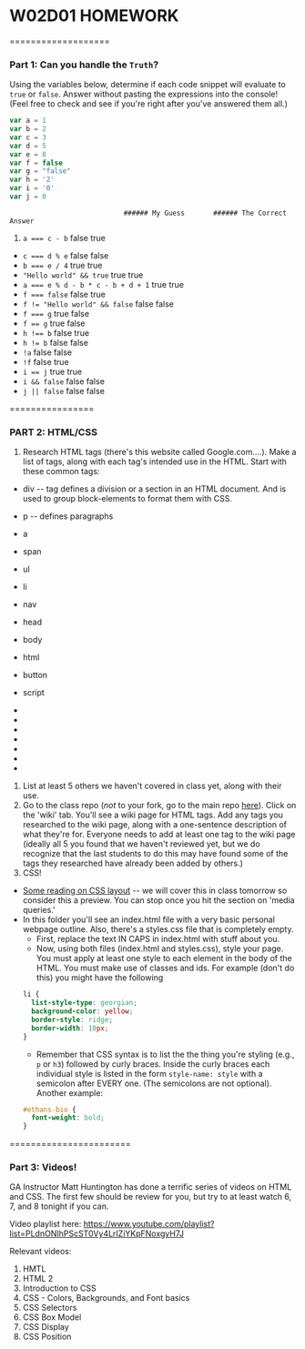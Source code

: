 # W02D01 HOMEWORK

===================

### Part 1: Can you handle the `Truth`?

Using the variables below, determine if each code snippet will evaluate to ```true``` or ```false```. Answer without pasting the expressions into the console! (Feel free to check and see if you're right after you've answered them all.)

```js
var a = 1
var b = 2
var c = 3
var d = 5
var e = 8
var f = false
var g = "false"
var h = '2'
var i = '0'
var j = 0
```
                                ###### My Guess       ###### The Correct Answer
1. ```a === c - b```                      false               true
- ```c === d % e```                       false               false
- ```b === e / 4```                       true                true
- ```"Hello world" && true```             true                true
- ```a === e % d - b * c - b + d + 1```   true                true
- ```f === false```                       false               true
- ```f != "Hello world" && false```       false               false
- ```f === g```                           true                false
- ```f == g```                            true                false
- ```h !== b```                           false               true
- ```h != b```                            false               false
- ```!a```                                false               false
- ```!f```                                false               true
- ```i == j```                            true                true
- ```i && false```                        false               false
- ```j || false```                        false               false

================

### PART 2: HTML/CSS

 1. Research HTML tags (there's this website called Google.com....). Make a list of tags, along with each tag's intended use in the HTML. Start with these common tags:
  * div --  tag defines a division or a section in an HTML document. And is used to group block-elements to format them with CSS.
  * p -- defines paragraphs
  * a
  * span
  * ul
  * li
  * nav
  * head
  * body
  * html
  * button
  * script

  *
  *
  *
  *
  *
  *
  *
1. List at least 5 others we haven't covered in class yet, along with their use.
1. Go to the class repo (*not* to your fork, go to the main repo [here](https://github.com/ga-students/wdi-nyc-robots)). Click on the 'wiki' tab. You'll see a wiki page for HTML tags. Add any tags you researched to the wiki page, along with a one-sentence description of what they're for. Everyone needs to add at least one tag to the wiki page (ideally all 5 you found that we haven't reviewed yet, but we do recognize that the last students to do this may have found some of the tags they researched have already been added by others.)
1. CSS!
  * [Some reading on CSS layout](http://learnlayout.com/)  -- we will cover this in class tomorrow so consider this a preview. You can stop once you hit the section on 'media queries.'
  * In this folder you'll see an index.html file with a very basic personal webpage outline. Also, there's a styles.css file that is completely empty.
    * First, replace the text IN CAPS in index.html with stuff about you.
    * Now, using both files (index.html and styles.css), style your page. You must apply at least one style to each element in the body of the HTML. You must make use of classes and ids. For example (don't do this) you might have the following
    ```CSS
    li {
      list-style-type: georgian;
      background-color: yellow;
      border-style: ridge;
      border-width: 10px;
    }
    ```
    * Remember that CSS syntax is to list the the thing you're styling (e.g., `p` or `h3`) followed by curly braces. Inside the curly braces each individual style is listed in the form `style-name: style` with a semicolon after EVERY one. (The semicolons are not optional). Another example:
    ```CSS
    #ethans-bio {
      font-weight: bold;
    }
    ```

=======================

### Part 3: Videos!

GA Instructor Matt Huntington has done a terrific series of videos on HTML and CSS. The first few should be review for you, but try to at least watch 6, 7, and 8 tonight if you can.

Video playlist here: https://www.youtube.com/playlist?list=PLdnONIhPScST0Vy4LrIZiYKpFNoxgyH7J

Relevant videos:
1. HMTL
1. HTML 2
1. Introduction to CSS
1. CSS - Colors, Backgrounds, and Font basics
1. CSS Selectors
1. CSS Box Model
1. CSS Display
1. CSS Position
